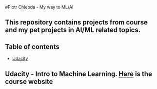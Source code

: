 #Piotr Chlebda - My way to ML/AI


## This repository contains projects from course and my pet projects in AI/ML related topics.

## Table of contents
- [Udacity](#udacity)


## Udacity - Intro to Machine Learning. [Here](https://classroom.udacity.com/courses/ud120) is the course website


